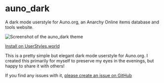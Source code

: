 # auno_dark

A dark mode userstyle for Auno.org, an Anarchy Online items database and tools website.

![Screenshot of the auno_dark theme](https://userstyles.world/preview/13211/0.webp)

[Install on UserStyles.world](https://userstyles.world/style/13211/auno-org-dark-mode)

This is a pretty simple but elegant dark mode userstyle for Auno.org. I created this primarily for myself to preserve my eyes in the evenings, but happy to share it with others!

If you find any issues with it, [please create an issue on GitHub](https://github.com/anarchydevs/auno_dark/issues)
